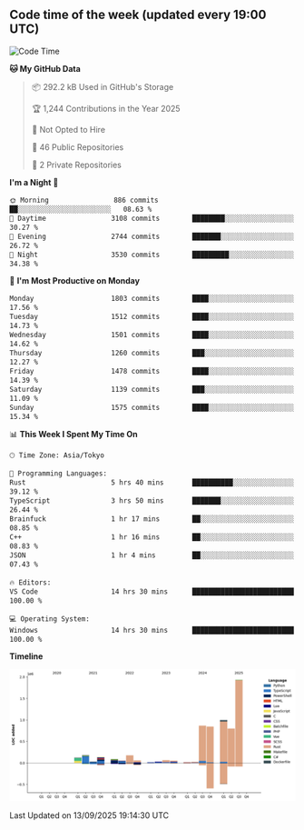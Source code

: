 ## Code time of the week (updated every 19:00 UTC)

<!--START_SECTION:waka-->
![Code Time](http://img.shields.io/badge/Code%20Time-5%2C331%20hrs%2025%20mins-blue)

**🐱 My GitHub Data** 

> 📦 292.2 kB Used in GitHub's Storage 
 > 
> 🏆 1,244 Contributions in the Year 2025
 > 
> 🚫 Not Opted to Hire
 > 
> 📜 46 Public Repositories 
 > 
> 🔑 2 Private Repositories 
 > 
**I'm a Night 🦉** 

```text
🌞 Morning                886 commits         ██░░░░░░░░░░░░░░░░░░░░░░░   08.63 % 
🌆 Daytime                3108 commits        ████████░░░░░░░░░░░░░░░░░   30.27 % 
🌃 Evening                2744 commits        ███████░░░░░░░░░░░░░░░░░░   26.72 % 
🌙 Night                  3530 commits        █████████░░░░░░░░░░░░░░░░   34.38 % 
```
📅 **I'm Most Productive on Monday** 

```text
Monday                   1803 commits        ████░░░░░░░░░░░░░░░░░░░░░   17.56 % 
Tuesday                  1512 commits        ████░░░░░░░░░░░░░░░░░░░░░   14.73 % 
Wednesday                1501 commits        ████░░░░░░░░░░░░░░░░░░░░░   14.62 % 
Thursday                 1260 commits        ███░░░░░░░░░░░░░░░░░░░░░░   12.27 % 
Friday                   1478 commits        ████░░░░░░░░░░░░░░░░░░░░░   14.39 % 
Saturday                 1139 commits        ███░░░░░░░░░░░░░░░░░░░░░░   11.09 % 
Sunday                   1575 commits        ████░░░░░░░░░░░░░░░░░░░░░   15.34 % 
```


📊 **This Week I Spent My Time On** 

```text
🕑︎ Time Zone: Asia/Tokyo

💬 Programming Languages: 
Rust                     5 hrs 40 mins       ██████████░░░░░░░░░░░░░░░   39.12 % 
TypeScript               3 hrs 50 mins       ███████░░░░░░░░░░░░░░░░░░   26.44 % 
Brainfuck                1 hr 17 mins        ██░░░░░░░░░░░░░░░░░░░░░░░   08.85 % 
C++                      1 hr 16 mins        ██░░░░░░░░░░░░░░░░░░░░░░░   08.83 % 
JSON                     1 hr 4 mins         ██░░░░░░░░░░░░░░░░░░░░░░░   07.43 % 

🔥 Editors: 
VS Code                  14 hrs 30 mins      █████████████████████████   100.00 % 

💻 Operating System: 
Windows                  14 hrs 30 mins      █████████████████████████   100.00 % 
```

**Timeline**

![Lines of Code chart](https://raw.githubusercontent.com/SARDONYX-sard/SARDONYX-sard/main/assets/bar_graph.png)


 Last Updated on 13/09/2025 19:14:30 UTC
<!--END_SECTION:waka-->